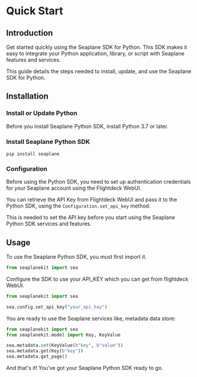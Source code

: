 Quick Start
================

## Introduction

Get started quickly using the Seaplane SDK for Python. This SDK makes it easy to integrate your Python application, library, or script with Seaplane features and services.

This guide details the steps needed to install, update, and use the Seaplane SDK for Python.

## Installation

### Install or Update Python

Before you install Seaplane Python SDK, install Python 3.7 or later.

### Install Seaplane Python SDK

```shell
pip install seaplane
```

### Configuration

Before using the Python SDK, you need to set up authentication credentials for your Seaplane account using the Flightdeck WebUI.

You can retrieve the API Key from Flightdeck WebUI and pass it to the Python SDK, using the `Configuration.set_api_key` method.

This is needed to set the API key before you start using the Seaplane Python SDK services and features.

## Usage

To use the Seaplane Python SDK, you must first import it.

```python
from seaplanekit import sea
```

Configure the SDK to use your API_KEY which you can get from flightdeck WebUI.

```python
from seaplanekit import sea

sea.config.set_api_key("your_api_key")
```

You are ready to use the Seaplane services like, metadata data store:

```python
from seaplanekit import sea
from seaplanekit.model import Key, KeyValue

sea.metadata.set(KeyValue(b"key", b"value"))
sea.metadata.get(Key(b"key"))
sea.metadata.get_page()
```

And that's it! You've got your Seaplane Python SDK ready to go.